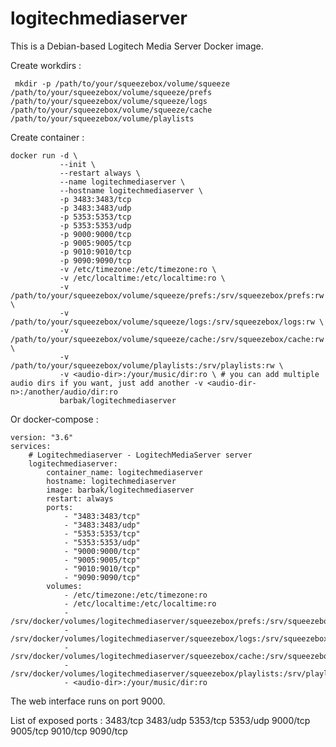 # logitechmediaserver

This is a Debian-based Logitech Media Server Docker image.

Create workdirs :

     mkdir -p /path/to/your/squeezebox/volume/squeeze /path/to/your/squeezebox/volume/squeeze/prefs /path/to/your/squeezebox/volume/squeeze/logs /path/to/your/squeezebox/volume/squeeze/cache /path/to/your/squeezebox/volume/playlists

Create container :

    docker run -d \
               --init \
               --restart always \
               --name logitechmediaserver \
               --hostname logitechmediaserver \
               -p 3483:3483/tcp
               -p 3483:3483/udp
               -p 5353:5353/tcp
               -p 5353:5353/udp
               -p 9000:9000/tcp
               -p 9005:9005/tcp
               -p 9010:9010/tcp
               -p 9090:9090/tcp
               -v /etc/timezone:/etc/timezone:ro \
               -v /etc/localtime:/etc/localtime:ro \
               -v /path/to/your/squeezebox/volume/squeeze/prefs:/srv/squeezebox/prefs:rw \
               -v /path/to/your/squeezebox/volume/squeeze/logs:/srv/squeezebox/logs:rw \
               -v /path/to/your/squeezebox/volume/squeeze/cache:/srv/squeezebox/cache:rw \
               -v /path/to/your/squeezebox/volume/playlists:/srv/playlists:rw \
               -v <audio-dir>:/your/music/dir:ro \ # you can add multiple audio dirs if you want, just add another -v <audio-dir-n>:/another/audio/dir:ro
               barbak/logitechmediaserver

Or docker-compose :

    version: "3.6"
    services:
        # Logitechmediaserver - LogitechMediaServer server
        logitechmediaserver:
            container_name: logitechmediaserver
            hostname: logitechmediaserver
            image: barbak/logitechmediaserver
            restart: always
            ports:
                - "3483:3483/tcp"
                - "3483:3483/udp"
                - "5353:5353/tcp"
                - "5353:5353/udp"
                - "9000:9000/tcp"
                - "9005:9005/tcp"
                - "9010:9010/tcp"
                - "9090:9090/tcp"
            volumes:
                - /etc/timezone:/etc/timezone:ro
                - /etc/localtime:/etc/localtime:ro
                - /srv/docker/volumes/logitechmediaserver/squeezebox/prefs:/srv/squeezebox/prefs
                - /srv/docker/volumes/logitechmediaserver/squeezebox/logs:/srv/squeezebox/logs
                - /srv/docker/volumes/logitechmediaserver/squeezebox/cache:/srv/squeezebox/cache
                - /srv/docker/volumes/logitechmediaserver/squeezebox/playlists:/srv/playlists
                - <audio-dir>:/your/music/dir:ro
                
The web interface runs on port 9000.

List of exposed ports : 3483/tcp 3483/udp 5353/tcp 5353/udp 9000/tcp 9005/tcp 9010/tcp 9090/tcp

